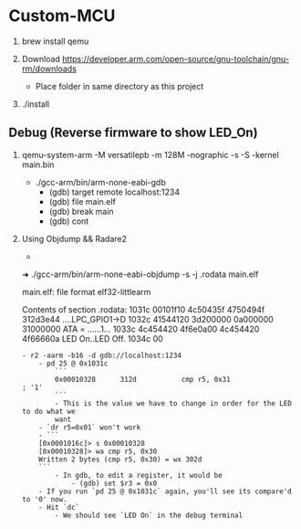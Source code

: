 # Custom-MCU
1. brew install qemu

2. Download https://developer.arm.com/open-source/gnu-toolchain/gnu-rm/downloads
	- Place folder in same directory as this project

3. ./install

## Debug (Reverse firmware to show LED_On)
1. qemu-system-arm -M versatilepb -m 128M -nographic -s -S -kernel main.bin
	- ./gcc-arm/bin/arm-none-eabi-gdb
		- (gdb) target remote localhost:1234
		- (gdb) file main.elf
		- (gdb) break main
		- (gdb) cont

2. Using Objdump && Radare2
	- ```
	➜  ./gcc-arm/bin/arm-none-eabi-objdump -s -j .rodata main.elf

	main.elf:     file format elf32-littlearm

	Contents of section .rodata:
 	 1031c 00101f10 4c50435f 4750494f 312d3e44  ....LPC_GPIO1->D
 	 1032c 41544120 3d200000 0a000000 31000000  ATA = ......1...
 	 1033c 4c454420 4f6e0a00 4c454420 4f66660a  LED On..LED Off.
 	 1034c 00
	````
	- r2 -aarm -b16 -d gdb://localhost:1234
		- pd 25 @ 0x1031c
			```
			0x00010328      312d           cmp r5, 0x31                ; '1'
			```
			- This is the value we have to change in order for the LED to do what we
			want
		- `dr r5=0x01` won't work
		- ```
		[0x0001016c]> s 0x00010328
		[0x00010328]> wa cmp r5, 0x30
		Written 2 bytes (cmp r5, 0x30) = wx 302d
		```
			- In gdb, to edit a register, it would be
			 	- (gdb) set $r3 = 0x0
		- If you run `pd 25 @ 0x1031c` again, you'll see its compare'd to '0' now.
		- Hit `dc`
			- We should see `LED On` in the debug terminal
